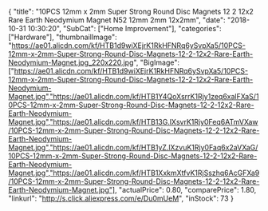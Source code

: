 {
	"title": "10PCS 12mm x 2mm Super Strong Round Disc Magnets 12 2 12x2 Rare Earth Neodymium Magnet N52 12mm 2mm 12x2mm",
	"date": "2018-10-31 10:30:20",
	"SubCat": ["Home Improvement"],
	"categories": ["Hardware"],
	"thumbnailImage": "https://ae01.alicdn.com/kf/HTB1d9wiXEjrK1RkHFNRq6ySvpXa5/10PCS-12mm-x-2mm-Super-Strong-Round-Disc-Magnets-12-2-12x2-Rare-Earth-Neodymium-Magnet.jpg_220x220.jpg",
	"BigImage": ["https://ae01.alicdn.com/kf/HTB1d9wiXEjrK1RkHFNRq6ySvpXa5/10PCS-12mm-x-2mm-Super-Strong-Round-Disc-Magnets-12-2-12x2-Rare-Earth-Neodymium-Magnet.jpg","https://ae01.alicdn.com/kf/HTB1Y4QoXsrrK1Rjy1zeq6xalFXaS/10PCS-12mm-x-2mm-Super-Strong-Round-Disc-Magnets-12-2-12x2-Rare-Earth-Neodymium-Magnet.jpg","https://ae01.alicdn.com/kf/HTB13G.lXsvrK1Rjy0Feq6ATmVXaw/10PCS-12mm-x-2mm-Super-Strong-Round-Disc-Magnets-12-2-12x2-Rare-Earth-Neodymium-Magnet.jpg","https://ae01.alicdn.com/kf/HTB1yZ.lXzvuK1Rjy0Faq6x2aVXaG/10PCS-12mm-x-2mm-Super-Strong-Round-Disc-Magnets-12-2-12x2-Rare-Earth-Neodymium-Magnet.jpg","https://ae01.alicdn.com/kf/HTB1XxkmXtfvK1RjSszhq6AcGFXa9/10PCS-12mm-x-2mm-Super-Strong-Round-Disc-Magnets-12-2-12x2-Rare-Earth-Neodymium-Magnet.jpg"],
	"actualPrice": 0.80,
	"comparePrice": 1.80,
	"linkurl": "http://s.click.aliexpress.com/e/Du0mUeM",
	"inStock": 73
}
